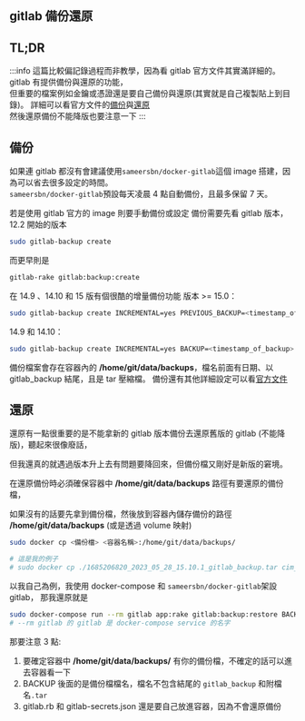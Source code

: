 ## gitlab 備份還原

## TL;DR

:::info
這篇比較偏記錄過程而非教學，因為看 gitlab 官方文件其實滿詳細的。  
gitlab 有提供備份與還原的功能，  
但重要的檔案例如金鑰或憑證還是要自己備份與還原(其實就是自己複製貼上到目錄)。
詳細可以看官方文件的[備份](https://docs.gitlab.com/ee/raketasks/backup_gitlab.html)與[還原](https://github.com/webpack-contrib/webpack-bundle-analyzer)  
然後還原備份不能降版也要注意一下
:::

## 備份

如果連 gitlab 都沒有會建議使用`sameersbn/docker-gitlab`這個 image 搭建，因為可以省去很多設定的時間。  
`sameersbn/docker-gitlab`預設每天凌晨 4 點自動備份，且最多保留 7 天。

若是使用 gitlab 官方的 image 則要手動備份或設定
備份需要先看 gitlab 版本，12.2 開始的版本

```bash
sudo gitlab-backup create
```

而更早則是

```bash
gitlab-rake gitlab:backup:create
```

在 14.9 、14.10 和 15 版有個很酷的增量備份功能
版本 >= 15.0：

```bash
sudo gitlab-backup create INCREMENTAL=yes PREVIOUS_BACKUP=<timestamp_of_backup>
```

14.9 和 14.10：

```bash
sudo gitlab-backup create INCREMENTAL=yes BACKUP=<timestamp_of_backup>
```

備份檔案會存在容器內的 **/home/git/data/backups**，檔名前面有日期、以 gitlab_backup 結尾，且是 tar 壓縮檔。
備份還有其他詳細設定可以看[官方文件](https://docs.gitlab.com/ee/raketasks/backup_gitlab.html)

## 還原

還原有一點很重要的是不能拿新的 gitlab 版本備份去還原舊版的 gitlab (不能降版)，聽起來很像廢話，

但我還真的就遇過版本升上去有問題要降回來，但備份檔又剛好是新版的窘境。

在還原備份時必須確保容器中 **/home/git/data/backups** 路徑有要還原的備份檔，

如果沒有的話要先拿到備份檔，然後放到容器內儲存備份的路徑 **/home/git/data/backups** (或是透過 volume 映射)

```bash
sudo docker cp <備份檔> <容器名稱>:/home/git/data/backups/

# 這是我的例子
# sudo docker cp ./1685206820_2023_05_28_15.10.1_gitlab_backup.tar cim_gitlab:/home/git/data/backups/
```

以我自己為例，我使用 docker-compose 和 `sameersbn/docker-gitlab`架設 gitlab，
那我還原就是

```bash
sudo docker-compose run --rm gitlab app:rake gitlab:backup:restore BACKUP=1685206820_2023_05_28_15.10.1
# --rm gitlab 的 gitlab 是 docker-compose service 的名字
```

那要注意 3 點:

1. 要確定容器中 **/home/git/data/backups/** 有你的備份檔，不確定的話可以進去容器看一下
2. BACKUP 後面的是備份檔檔名，檔名不包含結尾的 `gitlab_backup` 和附檔名`.tar`
3. gitlab.rb 和 gitlab-secrets.json 還是要自己放進容器，因為不會還原備份

